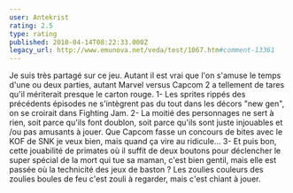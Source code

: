 ```yaml
---
user: Antekrist
rating: 2.5
type: rating
published: 2010-04-14T08:22:33.000Z
legacy_url: http://www.emunova.net/veda/test/1067.htm#comment-13361
---
```

Je suis très partagé sur ce jeu. Autant il est vrai que l'on s'amuse le temps d'une ou deux parties, autant Marvel versus Capcom 2 a tellement de tares qu'il mériterait presque le carton rouge.
1- Les sprites rippés des précédents épisodes ne s'intègrent pas du tout dans les décors "new gen", on se croirait dans Fighting Jam.
2- La moitié des personnages ne sert à rien, soit parce qu'ils font doublon, soit parce qu'ils sont juste injouables et /ou pas amusants à jouer. Que Capcom fasse un concours de bites avec le KOF de SNK je veux bien, mais quand ça vire au ridicule...
3- Et puis bon, cette jouabilité de primates où il suffit de deux boutons pour déclencher le super spécial de la mort qui tue sa maman, c'est bien gentil, mais elle est passée où la technicité des jeux de baston ? Les zoulies couleurs des zoulies boules de feu c'est zouli à regarder, mais c'est chiant à jouer.